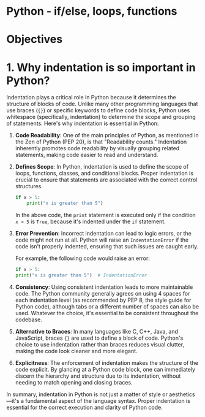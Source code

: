 # Python - if/else, loops, functions

# Objectives

# 1. Why indentation is so important in Python?

Indentation plays a critical role in Python because it determines the structure of blocks of code. Unlike many other programming languages that use braces (`{}`) or specific keywords to define code blocks, Python uses whitespace (specifically, indentation) to determine the scope and grouping of statements. Here's why indentation is essential in Python:

1. **Code Readability**: One of the main principles of Python, as mentioned in the Zen of Python (PEP 20), is that "Readability counts." Indentation inherently promotes code readability by visually grouping related statements, making code easier to read and understand.

2. **Defines Scope**: In Python, indentation is used to define the scope of loops, functions, classes, and conditional blocks. Proper indentation is crucial to ensure that statements are associated with the correct control structures.

   ```python
   if x > 5:
       print("x is greater than 5")
   ```

   In the above code, the `print` statement is executed only if the condition `x > 5` is `True`, because it's indented under the `if` statement.

3. **Error Prevention**: Incorrect indentation can lead to logic errors, or the code might not run at all. Python will raise an `IndentationError` if the code isn't properly indented, ensuring that such issues are caught early.

   For example, the following code would raise an error:
   ```python
   if x > 5:
   print("x is greater than 5")  # IndentationError
   ```

4. **Consistency**: Using consistent indentation leads to more maintainable code. The Python community generally agrees on using 4 spaces for each indentation level (as recommended by PEP 8, the style guide for Python code), although tabs or a different number of spaces can also be used. Whatever the choice, it's essential to be consistent throughout the codebase.

5. **Alternative to Braces**: In many languages like C, C++, Java, and JavaScript, braces `{}` are used to define a block of code. Python's choice to use indentation rather than braces reduces visual clutter, making the code look cleaner and more elegant.

6. **Explicitness**: The enforcement of indentation makes the structure of the code explicit. By glancing at a Python code block, one can immediately discern the hierarchy and structure due to its indentation, without needing to match opening and closing braces.

In summary, indentation in Python is not just a matter of style or aesthetics—it's a fundamental aspect of the language syntax. Proper indentation is essential for the correct execution and clarity of Python code.
